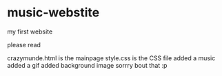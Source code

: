 # music-webstite
my first website 

please read

crazymunde.html is the mainpage
style.css is the CSS file
added a music 
added a gif
added background image sorrry bout that :p
